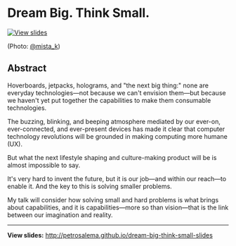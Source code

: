 # Dream Big. Think Small.

[![View slides](https://pbs.twimg.com/media/BzmBf-FIEAAZ7a9.jpg:large)](http://petrosalema.github.io/dream-big-think-small-slides)

(Photo: [@mista_k](https://twitter.com/mista_k))

## Abstract

Hoverboards, jetpacks, holograms, and "the next big thing:" none are everyday
technologies—not because we can't envision them—but because we haven't yet put
together the capabilities to make them consumable technologies.

The buzzing, blinking, and beeping atmosphere mediated by our ever-on,
ever-connected, and ever-present devices has made it clear that computer
technology revolutions will be grounded in making computing more humane (UX).

But what the next lifestyle shaping and culture-making product will be is
almost impossible to say.

It's very hard to invent the future, but it is our job—and within our reach—to
enable it. And the key to this is solving smaller problems.

My talk will consider how solving small and hard problems is what brings about
capabilities, and it is capabilities—more so than vision—that is the link
between our imagination and reality.

---

**View slides:** http://petrosalema.github.io/dream-big-think-small-slides
